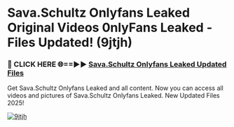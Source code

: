 # Sava.Schultz Onlyfans Leaked Original Videos 0nlyFans Leaked - Files Updated! (9jtjh)

<h3>🔴 CLICK HERE 🌐==►► <a href="https://tinyurl.com/2wckxsce" rel="nofollow">Sava.Schultz Onlyfans Leaked Updated Files</a></h3>

Get Sava.Schultz Onlyfans Leaked and all content. Now you can access all videos and pictures of Sava.Schultz Onlyfans Leaked. New Updated Files 2025!

[![9jtjh](https://i.imgur.com/AFduVYN.gif)](https://tinyurl.com/2wckxsce)
